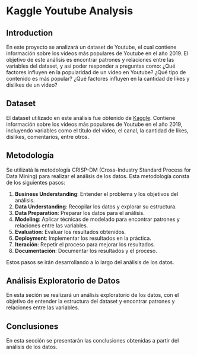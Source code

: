 # Kaggle Youtube Analysis

## Introduction

En este proyecto se analizará un dataset de Youtube, el cual contiene información sobre los videos más populares de Youtube en el año 2019. El objetivo de este análisis es encontrar patrones y relaciones entre las variables del dataset, y así poder responder a preguntas como: ¿Qué factores influyen en la popularidad de un video en Youtube? ¿Qué tipo de contenido es más popular? ¿Qué factores influyen en la cantidad de likes y dislikes de un video?

## Dataset

El dataset utilizado en este análisis fue obtenido de [Kaggle](https://www.kaggle.com/datasnaek/youtube-new). Contiene información sobre los videos más populares de Youtube en el año 2019, incluyendo variables como el título del video, el canal, la cantidad de likes, dislikes, comentarios, entre otros.

##  Metodología

Se utilizatá la metodología CRISP-DM (Cross-Industry Standard Process for Data Mining) para realizar el análisis de los datos. Esta metodología consta de los siguientes pasos:

1. **Business Understanding**: Entender el problema y los objetivos del análisis.
2. **Data Understanding**: Recopilar los datos y explorar su estructura.
3. **Data Preparation**: Preparar los datos para el análisis.
4. **Modeling**: Aplicar técnicas de modelado para encontrar patrones y relaciones entre las variables.
5. **Evaluation**: Evaluar los resultados obtenidos.
6. **Deployment**: Implementar los resultados en la práctica.
7. **Iteración**: Repetir el proceso para mejorar los resultados.
8. **Documentación**: Documentar los resultados y el proceso.

Estos pasos se irán desarrollando a lo largo del análisis de los datos.

## Análisis Exploratorio de Datos

En esta seción se realizará un análisis exploratorio de los datos, con el objetivo de entender la estructura del dataset y encontrar patrones y relaciones entre las variables.

## Conclusiones

En esta sección se presentarán las conclusiones obtenidas a partir del análisis de los datos.